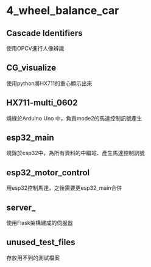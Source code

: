 # 4_wheel_balance_car

## Cascade Identifiers
使用OPCV進行人像辨識

## CG_visualize
使用python將HX711的重心顯示出來

## HX711-multi_0602
燒綠於Arduino Uno 中，負責mode2的馬達控制訊號產生

## esp32_main
燒錄於esp32中，為所有資料的中繼站、產生馬達控制訊號

## esp32_motor_control
用esp32控制馬達，之後需要更esp32_main合併

## server_
使用Flask架構建成的伺服器

## unused_test_files
存放用不到的測試檔案